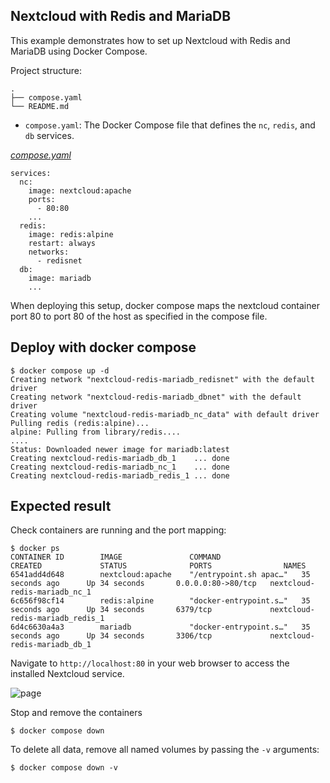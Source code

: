 ## Nextcloud with Redis and MariaDB

This example demonstrates how to set up Nextcloud with Redis and MariaDB using Docker Compose.

Project structure:
```
.
├── compose.yaml
└── README.md
```

*   `compose.yaml`: The Docker Compose file that defines the `nc`, `redis`, and `db` services.

[_compose.yaml_](compose.yaml)
```
services:
  nc:
    image: nextcloud:apache
    ports:
      - 80:80
    ...
  redis:
    image: redis:alpine
    restart: always
    networks:
      - redisnet
  db:
    image: mariadb
    ...
```

When deploying this setup, docker compose maps the nextcloud container port 80 to
port 80 of the host as specified in the compose file.

## Deploy with docker compose

```
$ docker compose up -d
Creating network "nextcloud-redis-mariadb_redisnet" with the default driver
Creating network "nextcloud-redis-mariadb_dbnet" with the default driver
Creating volume "nextcloud-redis-mariadb_nc_data" with default driver
Pulling redis (redis:alpine)...
alpine: Pulling from library/redis....
....
Status: Downloaded newer image for mariadb:latest
Creating nextcloud-redis-mariadb_db_1    ... done
Creating nextcloud-redis-mariadb_nc_1    ... done
Creating nextcloud-redis-mariadb_redis_1 ... done
```


## Expected result

Check containers are running and the port mapping:
```
$ docker ps
CONTAINER ID        IMAGE               COMMAND                  CREATED             STATUS              PORTS                NAMES
6541add4d648        nextcloud:apache    "/entrypoint.sh apac…"   35 seconds ago      Up 34 seconds       0.0.0.0:80->80/tcp   nextcloud-redis-mariadb_nc_1
6c656f98cf14        redis:alpine        "docker-entrypoint.s…"   35 seconds ago      Up 34 seconds       6379/tcp             nextcloud-redis-mariadb_redis_1
6d4c6630a4a3        mariadb             "docker-entrypoint.s…"   35 seconds ago      Up 34 seconds       3306/tcp             nextcloud-redis-mariadb_db_1
```

Navigate to `http://localhost:80` in your web browser to access the installed
Nextcloud service.

![page](output.jpg)

Stop and remove the containers

```
$ docker compose down
```

To delete all data, remove all named volumes by passing the `-v` arguments:
```
$ docker compose down -v
```
